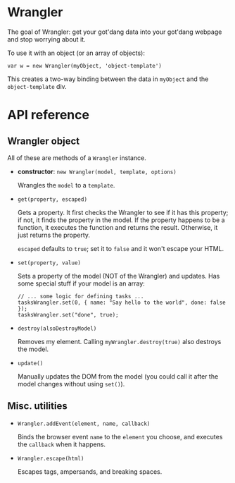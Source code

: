 Wrangler
========

The goal of Wrangler: get your got'dang data into your got'dang webpage and stop worrying about it.

To use it with an object (or an array of objects):

    var w = new Wrangler(myObject, 'object-template')

This creates a two-way binding between the data in `myObject` and the `object-template` div.

API reference
=============

Wrangler object
---------------

All of these are methods of a `Wrangler` instance.

* **constructor**: `new Wrangler(model, template, options)`

  Wrangles the `model` to a `template`.

* `get(property, escaped)`

  Gets a property. It first checks the Wrangler to see if it has this property; if not, it finds the property in the model. If the property happens to be a function, it executes the function and returns the result. Otherwise, it just returns the property.

  `escaped` defaults to `true`; set it to `false` and it won't escape your HTML.

* `set(property, value)`

  Sets a property of the model (NOT of the Wrangler) and updates. Has some special stuff if your model is an array:

      // ... some logic for defining tasks ...
      tasksWrangler.set(0, { name: "Say hello to the world", done: false });
      tasksWrangler.set("done", true);

* `destroy(alsoDestroyModel)`

  Removes my element. Calling `myWrangler.destroy(true)` also destroys the model.

* `update()`

  Manually updates the DOM from the model (you could call it after the model changes without using `set()`).

Misc. utilities
---------------

* `Wrangler.addEvent(element, name, callback)`

  Binds the browser event `name` to the `element` you choose, and executes the `callback` when it happens.

* `Wrangler.escape(html)`

  Escapes tags, ampersands, and breaking spaces.